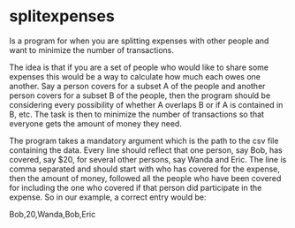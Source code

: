 # splitexpenses
Is a program for when you are splitting expenses with other people and want to minimize the number of transactions.

The idea is that if you are a set of people who would like to share some expenses this would be a way to calculate how much each owes one another.
Say a person covers for a subset A of the people and another person covers for a subset B of the people, then the program should be considering every possibility of whether A overlaps B or if A is contained in B, etc.
The task is then to minimize the number of transactions so that everyone gets the amount of money they need.

The program takes a mandatory argument which is the path to the csv file containing the data. Every line should reflect that one person, say Bob, has covered, say $20, for several other persons, say Wanda and Eric. The line is comma separated and should start with who has covered for the expense, then the amount of money, followed all the people who have been covered for including the one who covered if that person did participate in the expense. So in our example, a correct entry would be:

Bob,20,Wanda,Bob,Eric

